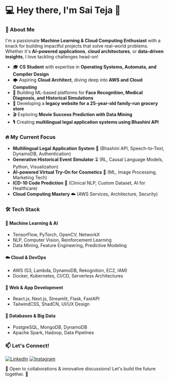 # 💻 Hey there, I'm Sai Teja 👋


### 🚀 About Me
I'm a passionate **Machine Learning & Cloud Computing Enthusiast** with a knack for building impactful projects that solve real-world problems. Whether it's **AI-powered applications**, **cloud architectures**, or **data-driven insights**, I love tackling challenges head-on! 

- 🎓 **CS Student** with expertise in **Operating Systems, Automata, and Compiler Design**
- 🌩️ Aspiring **Cloud Architect**, diving deep into **AWS and Cloud Computing**
- 🤖 Building ML-based platforms for **Face Recognition, Medical Diagnosis, and Historical Simulations**
- 🛒 Developing a **legacy website for a 25-year-old family-run grocery store**
- 🎬 Exploring **Movie Success Prediction with Data Mining**
- 🎙️ Creating **multilingual legal application systems using Bhashini API**

### 🔥 My Current Focus
- **Multilingual Legal Application System** 📜 (Bhashini API, Speech-to-Text, DynamoDB, Authentication)
- **Generative Historical Event Simulator** ⏳ (RL, Causal Language Models, Python, Visualization)
- **AI-powered Virtual Try-On for Cosmetics** 💄 (ML, Image Processing, Marketing Tech)
- **ICD-10 Code Prediction** 🏥 (Clinical NLP, Custom Dataset, AI for Healthcare)
- **Cloud Computing Mastery** ☁️ (AWS Services, Architecture, Security)

### 🛠️ Tech Stack
#### 🚀 **Machine Learning & AI**
- TensorFlow, PyTorch, OpenCV, NetworkX
- NLP, Computer Vision, Reinforcement Learning
- Data Mining, Feature Engineering, Predictive Modeling

#### ☁️ **Cloud & DevOps**
- AWS (S3, Lambda, DynamoDB, Rekognition, EC2, IAM)
- Docker, Kubernetes, CI/CD, Serverless Architectures

#### 🎨 **Web & App Development**
- React.js, Next.js, Streamlit, Flask, FastAPI
- TailwindCSS, ShadCN, UI/UX Design

#### 💾 **Databases & Big Data**
- PostgreSQL, MongoDB, DynamoDB
- Apache Spark, Hadoop, Data Pipelines


### 📫 Let's Connect!
[![LinkedIn](https://img.shields.io/badge/LinkedIn-SaiTeja-blue?style=flat-square&logo=linkedin)](https://www.linkedin.com/in/sai-teja-gunda-853454280/)
[![Instagram](https://img.shields.io/badge/Instagram-SaiTeja-purple?style=flat-square&logo=instagram)](https://www.instagram.com/sai_teja2409/)

👀 Open to collaborations & innovative discussions! Let's build the future together. 🚀

